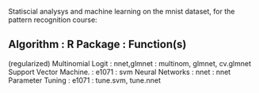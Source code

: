 Statiscial analysys and machine learning on the mnist dataset, for the pattern recognition course:

Algorithm                       : R Package       : Function(s)
-------------------------------------------------------------------------------
(regularized) Multinomial Logit	: nnet,glmnet	    : multinom, glmnet, cv.glmnet
Support Vector Machine.         : e1071           : svm
Neural Networks                 : nnet            : nnet
Parameter Tuning	              : e1071           : tune.svm, tune.nnet

